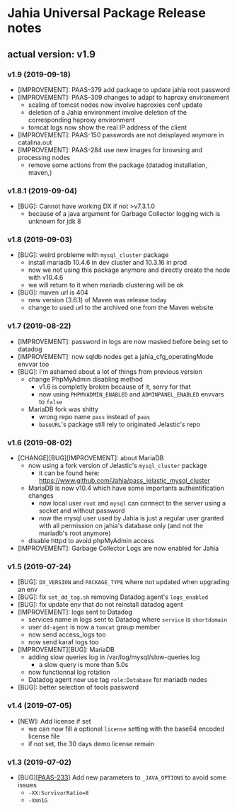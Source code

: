 # Jahia Universal Package Release notes

## actual version: v1.9

### v1.9 (2019-09-18)
* [IMPROVEMENT]: PAAS-379 add package to update jahia root password
* [IMPROVEMENT]: PAAS-309 changes to adapt to haproxy environement
    * scaling of tomcat nodes now involve haproxies conf update
    * deletion of a Jahia environment involve deletion of the corresponding haproxy environment
    * tomcat logs now show the real IP address of the client
* [IMPROVEMENT]: PAAS-150 passwords are not deisplayed anymore in catalina.out
* [IMPROVEMENT]: PAAS-284 use new images for browsing and processing nodes
    * remove some actions from the package (datadog installation, maven,)

### v1.8.1 (2019-09-04)
* [BUG]: Cannot have working DX if not >v7.3.1.0
    * because of a java argument for Garbage Collector logging wich is unknown for jdk 8

### v1.8 (2019-09-03)
* [BUG]: weird probleme with `mysql_cluster` package
    * install mariadb 10.4.6 in dev cluster and 10.3.16 in prod
    * now we not using this package anymore and directly create the node with v10.4.6
    * we will return to it when mariadb clustering will be ok
* [BUG]: maven url is 404
    * new version (3.6.1) of Maven was release today
    * change to used url to the archived one from the Maven website

### v1.7 (2019-08-22)
* [IMPROVEMENT]: password in logs are now masked before being set to datadog
* [IMPROVEMENT]: now sqldb nodes get a jahia_cfg_operatingMode envvar too
* [BUG]: I'm ashamed about a lot of things from previous version
    * change PhpMyAdmin disabling method
        * v1.6 is completly broken because of it, sorry for that
        * now using `PHPMYADMIN_ENABLED` and `ADMINPANEL_ENABLED` envvars to `false`
    * MariaDB fork was shitty
        * wrong repo name `pass` instead of `paas`
        * `baseURL`'s package still rely to originated Jelastic's repo

### v1.6 (2019-08-02)
* [CHANGE][BUG][IMPROVEMENT]: about MariaDB
    * now using a fork version of Jelastic's `mysql_cluster` package
        * it can be found here: https://www.github.com/Jahia/pass_jelastic_mysql_cluster
    * MariaDB is now v10.4 which have some importants authentification changes
        * now local user `root` and `mysql` can connect to the server using a socket and without password
        * now the mysql user used by Jahia is just a regular user granted with all permission on jahia's database only (and not the mariadb's root anymore)
    * disable httpd to avoid phpMyAdmin access
* [IMPROVEMENT]: Garbage Collector Logs are now enabled for Jahia

### v1.5 (2019-07-24)
* [BUG]: `DX_VERSION` and `PACKAGE_TYPE` where not updated when upgrading an env
* [BUG]: fix `set_dd_tag.sh` removing Datadog agent's `logs_enabled`
* [BUG]: fix update env that do not reinstall datadog agent
* [IMPROVEMENT]: logs sent to Datadog
    * services name in logs sent to Datadog  where `service` is `shortdomain`
    * user `dd-agent` is now a `tomcat` group member
    * now send access_logs too
    * now send karaf logs too
* [IMPROVEMENT][BUG]: MariaDB
    * adding slow queries log in /var/log/mysql/slow-queries.log
        * a slow query is more than 5.0s
    * now functionnal log rotation
    * Datadog agent now use tag `role:Database` for mariadb nodes
* [BUG]: better selection of tools password


### v1.4 (2019-07-05)
* [NEW]: Add license if set
    * we can now fill a optional `license` setting with the base64 encoded license file
    * if not set, the 30 days demo license remain

### v1.3 (2019-07-02)
* [BUG][[PAAS-233](https://jira.jahia.org/browse/PAAS-233)] Add new parameters to `_JAVA_OPTIONS` to avoid some issues
    * `-XX:SurvivorRatio=8 `
    * `-Xmn1G`

